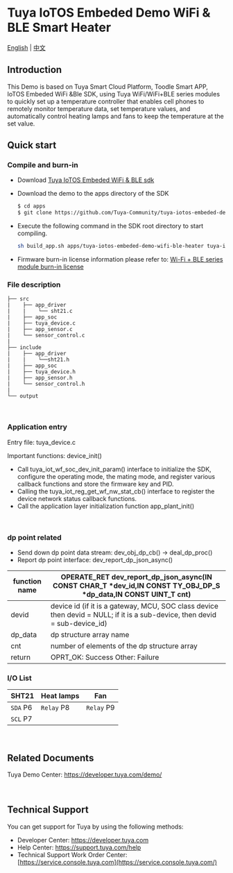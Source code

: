 # Tuya IoTOS Embeded Demo WiFi & BLE Smart Heater

[English](./README.md) | [中文](./README_zh.md)

## Introduction 

This Demo is based on Tuya Smart Cloud Platform, Toodle Smart APP, IoTOS Embeded WiFi &Ble SDK, using Tuya WiFi/WiFi+BLE series modules to quickly set up a temperature controller that enables cell phones to remotely monitor temperature data, set temperature values, and automatically control heating lamps and fans to keep the temperature at the set value.
## Quick start

### Compile and burn-in
+ Download [Tuya IoTOS Embeded WiFi & BLE sdk](https://github.com/tuya/tuya-iotos-embeded-sdk-wifi-ble-bk7231t) 

+ Download the demo to the apps directory of the SDK 

  ```bash
  $ cd apps
  $ git clone https://github.com/Tuya-Community/tuya-iotos-embeded-demo-wifi-ble-heater
  ```
  
+ Execute the following command in the SDK root directory to start compiling.

  ```bash
  sh build_app.sh apps/tuya-iotos-embeded-demo-wifi-ble-heater tuya-iotos-embeded-demo-wifi-ble-heater 1.0.0 
  ```

+ Firmware burn-in license information please refer to: [Wi-Fi + BLE series module burn-in license](https://developer.tuya.com/cn/docs/iot/device-development/burn-and-authorization/burn-and-authorize-wifi-ble-modules/burn-and-authorize-wb-series-modules?id=Ka78f4pttsytd) 



### File description

```
├── src	
|    ├── app_driver
|    |    └── sht21.c            
|    ├── app_soc  
|    ├── tuya_device.c 
|    ├── app_sensor.c          
|    └── sensor_control.c      
|
├── include		
|    ├── app_driver
|    |    └──sht21.h
|    ├── app_soc
|    ├── tuya_device.h
|    ├── app_sensor.h
|    └── sensor_control.h
|
└── output       
```

<br>

### Application entry
Entry file: tuya_device.c

Important functions: device_init()

+ Call tuya_iot_wf_soc_dev_init_param() interface to initialize the SDK, configure the operating mode, the mating mode, and register various callback functions and store the firmware key and PID.
+ Calling the tuya_iot_reg_get_wf_nw_stat_cb() interface to register the device network status callback functions.
+ Call the application layer initialization function app_plant_init()

<br>

### dp point related

+ Send down dp point data stream: dev_obj_dp_cb() -> deal_dp_proc()
+ Report dp point interface: dev_report_dp_json_async()

| function name | OPERATE_RET dev_report_dp_json_async(IN CONST CHAR_T *dev_id,IN CONST TY_OBJ_DP_S *dp_data,IN CONST UINT_T cnt)|
| ---|--|
| devid | device id (if it is a gateway, MCU, SOC class device then devid = NULL; if it is a sub-device, then devid = sub-device_id)|
| dp_data | dp structure array name|
| cnt | number of elements of the dp structure array|
| return | OPRT_OK: Success Other: Failure |

### I/O List

|SHT21|Heat lamps|Fan|
| --- | --- | --- |
|`SDA` P6|`Relay` P8|`Relay` P9|
|`SCL` P7|||

<br>


## Related Documents

Tuya Demo Center: https://developer.tuya.com/demo/


<br>


## Technical Support

You can get support for Tuya by using the following methods:

- Developer Center: https://developer.tuya.com
- Help Center: https://support.tuya.com/help
- Technical Support Work Order Center: [https://service.console.tuya.com](https://service.console.tuya.com/)


<br>


